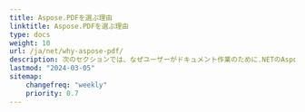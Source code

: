 ```yaml
---
title: Aspose.PDFを選ぶ理由
linktitle: Aspose.PDFを選ぶ理由
type: docs
weight: 10
url: /ja/net/why-aspose-pdf/
description: 次のセクションでは、なぜユーザーがドキュメント作業のために.NETのAspose.PDFを選ぶのかを説明します。
lastmod: "2024-03-05"
sitemap:
    changefreq: "weekly"
    priority: 0.7
---
```

